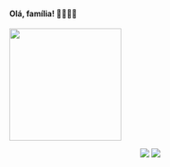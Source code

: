 ####                                  Olá, família! 👋💖✨🦋 
<div>
 <img src="https://user-images.githubusercontent.com/55593325/169933156-f4b2cd36-2dce-461a-a28f-49943637def8.png" width="200px" height="200px">
</div>

<p align = "center">
  <img src = "https://github-readme-stats.vercel.app/api?username=marinavelosom&show_icons=true&theme=tokyonight&line_height=27">
  <img src = "https://github-readme-stats.vercel.app/api/top-langs/?username=marinavelosom&hide=css,html&theme=dark">
</p>
